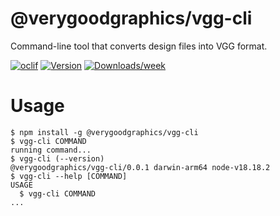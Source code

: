 @verygoodgraphics/vgg-cli
=================

Command-line tool that converts design files into VGG format.

[![oclif](https://img.shields.io/badge/cli-oclif-brightgreen.svg)](https://oclif.io)
[![Version](https://img.shields.io/npm/v/@verygoodgraphics/vgg-cli.svg)](https://npmjs.org/package/@verygoodgraphics/vgg-cli)
[![Downloads/week](https://img.shields.io/npm/dw/@verygoodgraphics/vgg-cli.svg)](https://npmjs.org/package/@verygoodgraphics/vgg-cli)


# Usage
<!-- usage -->
```sh-session
$ npm install -g @verygoodgraphics/vgg-cli
$ vgg-cli COMMAND
running command...
$ vgg-cli (--version)
@verygoodgraphics/vgg-cli/0.0.1 darwin-arm64 node-v18.18.2
$ vgg-cli --help [COMMAND]
USAGE
  $ vgg-cli COMMAND
...
```
<!-- usagestop -->
